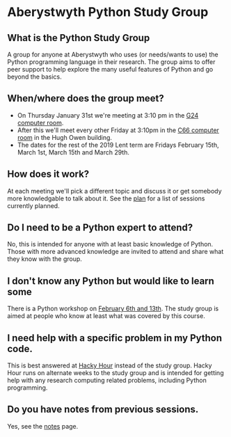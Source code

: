 # Aberystwyth Python Study Group

## What is the Python Study Group
A group for anyone at Aberystwyth who uses (or needs/wants to use) the Python programming language in their research. The group aims to offer peer support to help explore the many useful features of Python and go beyond the basics.

## When/where does the group meet?
* On Thursday January 31st we're meeting at 3:10 pm in the [G24 computer room](https://www.aber.ac.uk/en/timetable/zones/penglais/cledwyn/g24/).
* After this we'll meet every other Friday at 3:10pm in the [C66 computer room](https://www.aber.ac.uk/en/timetable/zones/penglais/hugh-owen/c66/) in the Hugh Owen building.
* The dates for the rest of the 2019 Lent term are Fridays February 15th, March 1st, March 15th and March 29th.

## How does it work?
At each meeting we'll pick a different topic and discuss it or get somebody more knowledgable to talk about it. See the [plan](plan) for a list of sessions currently planned. 

## Do I need to be a Python expert to attend?
No, this is intended for anyone with at least basic knowledge of Python. Those with more advanced knowledge are invited to attend and share what they know with the group. 

## I don't know any Python but would like to learn some
There is a Python workshop on [February 6th and 13th](https://www.eventbrite.com/e/introduction-to-plotting-with-python-tickets-53543320513). The study group is aimed at people who know at least what was covered by this course.

## I need help with a specific problem in my Python code.
This is best answered at [Hacky Hour](http://tinyurl.com/HackyHourAber) instead of the study group. Hacky Hour runs on alternate weeks to the study group and is intended for getting help with any research computing related problems, including Python programming.


## Do you have notes from previous sessions.
Yes, see the [notes](notes) page.
